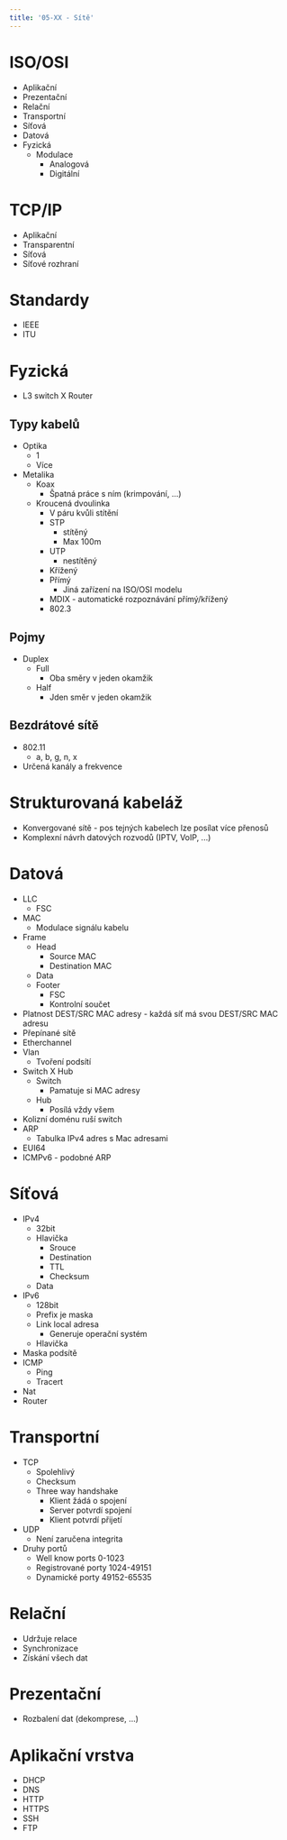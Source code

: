 ```yaml
---
title: '05-XX - Sítě'
---
```


# ISO/OSI
- Aplikační
- Prezentační
- Relační
- Transportní
- Síťová
- Datová
- Fyzická
	- Modulace
		- Analogová
		- Digitální

# TCP/IP
- Aplikační
- Transparentní
- Síťová
- Síťové rozhraní

# Standardy
- IEEE
- ITU

# Fyzická
- L3 switch X Router

## Typy kabelů
- Optika
	- 1
	- Více
- Metalika
	- Koax
		- Špatná práce s ním (krimpování, ...)
	- Kroucená dvoulinka
		- V páru kvůli stítění
		- STP
			- stítěný
			- Max 100m
		- UTP
			- nestítěný
		- Křížený
		- Přímý
			- Jiná zařízení na ISO/OSI modelu
		- MDIX - automatické rozpoznávání přímý/křížený
		- 802.3

## Pojmy
- Duplex
	- Full
		- Oba směry v jeden okamžik
	- Half
		- Jden směr v jeden okamžik

## Bezdrátové sítě
- 802.11
	- a, b, g, n, x
- Určená kanály a frekvence

# Strukturovaná kabeláž
- Konvergované sítě - pos tejných kabelech lze posílat více přenosů
- Komplexní návrh datových rozvodů (IPTV, VoIP, ...)

# Datová
- LLC
	- FSC
- MAC
	- Modulace signálu kabelu
- Frame
	- Head
		- Source MAC
		- Destination MAC
	- Data
	- Footer
		- FSC
		- Kontrolní součet
- Platnost DEST/SRC MAC adresy - každá síť má svou DEST/SRC MAC adresu
- Přepínané sítě
- Etherchannel
- Vlan
	- Tvoření podsítí
- Switch X Hub
	- Switch
		- Pamatuje si MAC adresy
	- Hub
		- Posílá vždy všem
- Kolizní doménu ruší switch
- ARP
	- Tabulka IPv4 adres s Mac adresami
- EUI64
- ICMPv6 - podobné ARP

# Síťová
- IPv4
	- 32bit
	- Hlavička
		- Srouce
		- Destination
		- TTL
		- Checksum
	- Data
- IPv6
	- 128bit
	- Prefix je maska
	- Link local adresa
		- Generuje operační systém
	- Hlavička
- Maska podsítě
- ICMP
	- Ping
	- Tracert
- Nat
- Router

# Transportní
- TCP
	- Spolehlivý
	- Checksum
	- Three way handshake
		- Klient žádá o spojení
		- Server potvrdí spojení
		- Klient potvrdí přijetí
- UDP
	- Není zaručena integrita
- Druhy portů
	- Well know ports 0-1023
	- Registrované porty 1024-49151
	- Dynamické porty 49152-65535

 # Relační
 - Udržuje relace
 - Synchronizace
 - Získání všech dat

 # Prezentační
 - Rozbalení dat (dekomprese, ...)
 
 # Aplikační vrstva
 - DHCP
 - DNS
 - HTTP
 - HTTPS
 - SSH
 - FTP